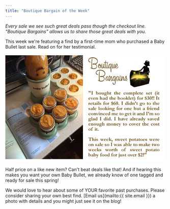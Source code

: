 ```yaml
---
title: "Boutique Bargain of the Week"
---
```


_Every sale we see such great deals pass though the checkout line. "Boutique Bargains" allows us to share those great deals with you._

This week we're featuring a find by a first-time mom who purchased a Baby Bullet last sale. Read on for her testimonial.

![](/img/blog/bargain_bullet.png)

Half price on a like new item? Can't beat deals like that! And if hearing this makes you want your own Baby Bullet, we already know of one tagged and ready for sale this spring!

We would love to hear about some of YOUR favorite past purchases. Please consider sharing your own best find. [Email us](mailto:{{ site.email }}) a photo with details and you might just see it on the blog!
